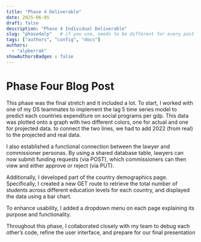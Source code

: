 ```yaml
---
title: "Phase 4 Deliverable"
date: 2025-06-05
draft: false
description: "Phase 4 Individual Deliverable"
slug: "phase4alp"   # if you use, needs to be different for every post
tags: ["authors", "config", "docs"]
authors:
  - "alpberrak"
showAuthorsBadges : false
---
```


# Phase Four Blog Post
This phase was the final stretch and it included a lot. To start, I worked with one of my DS teammates to implement the lag 5 time series model to predict each countries expenditure on social programs per gdp. This data was plotted onto a graph with two different colors, one for actual and one for projected data. to connect the two lines, we had to add 2022 (from real) to the projected and real data.

I also established a functional connection between the lawyer and commissioner personas. By using a shared database table, lawyers can now submit funding requests (via POST), which commissioners can then view and either approve or reject (via PUT).

Additionally, I developed part of the country demographics page. Specifically, I created a new GET route to retrieve the total number of students across different education levels for each country, and displayed the data using a bar chart.

To enhance usability, I added a dropdown menu on each page explaining its purpose and functionality.

Throughout this phase, I collaborated closely with my team to debug each other’s code, refine the user interface, and prepare for our final presentation